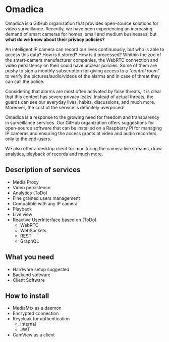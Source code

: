 # Omadica 
Omadica is a GitHub organization that provides open-source solutions for video surveillance. Recently, we have been experiencing an increasing demand of smart cameras for homes, small and medium businesses, but **what do we know about their privacy policies?**

An intelligent IP camera can record our lives continuously, but who is able to access this data? How is it stored? How is it processed? Whithin the zoo of the smart-camera manufacturer companies, the WebRTC connection and video persistency on their could have unclear policies. Some of them are pushy to sign a monthly subscription for giving access to a *"control room"* to verify the pictures/audio/videos of the alarms and in case of threat they can call the police.

Considering that alarms are most often activated by false threats, it is clear that this context has severe privacy leaks. Instead of actual threats, the guards can see our everyday lives, habits, discussions, and much more. Moreover, the cost of the service is definitely overpriced!

Omadica is a response to the growing need for freedom and transparency in surveillance services. Our GitHub organization offers suggestions for open-source software that can be installed on a Raspberry Pi for managing IP cameras and ensuring the access grants at video and audio recorders only to the end-users.

We also offer a desktop client for monitoring the camera live streams, draw analytics, playback of records and much more.

## Description of services
* Media Proxy
* Video persistence
* Analytics (ToDo)
* Fine grained users management
* Compatible with any IP camera 
* Playback 
* Live view
* Reactive UserInterface based on (ToDo)
    * WebRTC
    * WebSockets
    * REST
    * GraphQL
## What you need
* Hardware setup suggested
* Backend software
* Client Software

## How to install
* MediaMtx as a daemon
* Encrypted connection
* Keycloak for authentication
    * Internal
    * JWT
* CamView as a client
